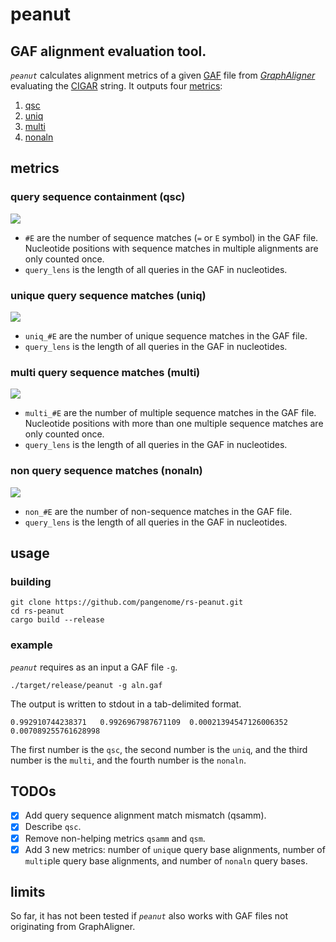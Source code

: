 # peanut

## GAF alignment evaluation tool.
_`peanut`_ calculates alignment metrics of a given [GAF](https://github.com/lh3/gfatools/blob/master/doc/rGFA.md#the-graph-alignment-format-gaf) file from _[GraphAligner](https://github.com/maickrau/GraphAligner)_ evaluating the [CIGAR](https://metacpan.org/pod/Bio::Cigar#CIGAR-operations) string.
It outputs four [metrics](#metrics): 

1. [qsc](#query-sequence-containment-(qsc))
2. [uniq](#unique-query-sequence-matches-(uniq)) 
3. [multi](#multi-query-sequence-matches-(multi))
4. [nonaln](#non-query-sequence-matches-(nonaln))

## metrics

### query sequence containment (qsc)
<!--- 
https://jsfiddle.net/8ndx694g/
--->
<!---
\large qsc=\frac{#\!\!E}{query\_lens}
--->
<img src="https://render.githubusercontent.com/render/math?math=%5Clarge%20qsc%3D%5Cfrac%7B%23%5C!%5C!E%7D%7Bquery%5C_lens%7D">

- `#E` are the number of sequence matches (`=` or `E` symbol) in the GAF file. Nucleotide positions with sequence matches in multiple alignments are only counted once.
- `query_lens` is the length of all queries in the GAF in nucleotides.

### unique query sequence matches (uniq)
<!--- 
https://jsfiddle.net/8ndx694g/
--->
<!---
\large uniq=\frac{uniq\_\!\!#\!\!E}{query\_lens}
--->
<img src="https://render.githubusercontent.com/render/math?math=%5Clarge%20uniq%3D%5Cfrac%7Buniq%5C_%5C!%5C!%23%5C!%5C!E%7D%7Bquery%5C_lens%7D">

- `uniq_#E` are the number of unique sequence matches in the GAF file. 
- `query_lens` is the length of all queries in the GAF in nucleotides.

### multi query sequence matches (multi)
<!--
\large multi=\frac{multi\_\!\!#\!\!E}{query\_lens}
--->
<img src="https://render.githubusercontent.com/render/math?math=%5Clarge%20multi%3D%5Cfrac%7Bmulti%5C_%5C!%5C!%23%5C!%5C!E%7D%7Bquery%5C_lens%7D">

- `multi_#E` are the number of multiple sequence matches in the GAF file. Nucleotide positions with more than one multiple sequence matches are only counted once.
- `query_lens` is the length of all queries in the GAF in nucleotides.

### non query sequence matches (nonaln)
<!--
\large nonaln=\frac{nonaln\_\!\!#\!\!E}{query\_lens}
--->
<img src="https://render.githubusercontent.com/render/math?math=%5Clarge%20nonaln%3D%5Cfrac%7Bnonaln%5C_%5C!%5C!%23%5C!%5C!E%7D%7Bquery%5C_lens%7D">

- `non_#E` are the number of non-sequence matches in the GAF file.
- `query_lens` is the length of all queries in the GAF in nucleotides.

## usage
### building

```
git clone https://github.com/pangenome/rs-peanut.git
cd rs-peanut
cargo build --release
```

### example
_`peanut`_ requires as an input a GAF file `-g`.
```
./target/release/peanut -g aln.gaf
```
The output is written to stdout in a tab-delimited format.
```
0.992910744238371	0.9926967987671109	0.00021394547126006352	0.007089255761628998
```
The first number is the `qsc`, the second number is the `uniq`, and the third number is the `multi`, and the fourth number is the `nonaln`.
## TODOs
- [x] Add query sequence alignment match mismatch (qsamm).
- [x] Describe `qsc`.
- [x] Remove non-helping metrics `qsamm` and `qsm`.
- [x] Add 3 new metrics: number of `uniq`ue query base alignments, number of `multi`ple query base alignments, and number of `nonaln` query bases.

## limits
So far, it has not been tested if _`peanut`_ also works with GAF files not originating from GraphAligner.
